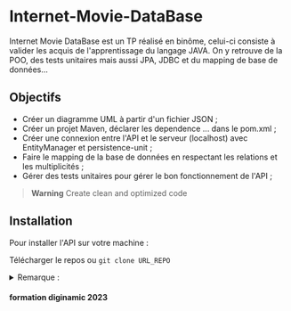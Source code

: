 # Internet-Movie-DataBase

Internet Movie DataBase est un TP réalisé en binôme, celui-ci consiste à valider les acquis de l'apprentissage du langage JAVA. 
On y retrouve de la POO, des tests unitaires mais aussi JPA, JDBC et du mapping de base de données...  

## Objectifs

- Créer un diagramme UML à partir d'un fichier JSON ;
- Créer un projet Maven, déclarer les dependence ... dans le pom.xml ;
- Créer une connexion entre l'API et le serveur (localhost) avec EntityManager et persistence-unit ;
- Faire le mapping de la base de données en respectant les relations et les multiplicités ;
- Gérer des tests unitaires pour gérer le bon fonctionnement de l'API ;  

>**Warning** Create clean and optimized code 

## Installation

Pour installer l'API sur votre machine :

Télécharger le repos ou `git clone URL_REPO`

<details>
  <summary>Remarque :</summary>

  Vous allez devoir possiblement modifier un peu de code dans le fichier "persistence.xml" pour insérer des données propres à votre serveur local.
  
  Par défaut le fichier persistence.xml se présente comme ceci :
  
  ```xml
     [...]
     
        <!-- configuration d'accès à la base de données -->
        <property name="jakarta.persistence.jdbc.url" value="jdbc:mariadb://localhost:3306/MovieDataBase"/>
        <property name="jakarta.persistence.jdbc.user" value="root"/>
        <property name="jakarta.persistence.jdbc.password" value=""/>
        <property name="jakarta.persistence.jdbc.driver" value="org.mariadb.jdbc.Driver"/>
        
     [...]
  ```
  
  Il vous faut adapter le port de votre serveur ainsi que le nom d'utilisateur et le mot de passe.
  

</details>


#### formation diginamic 2023
